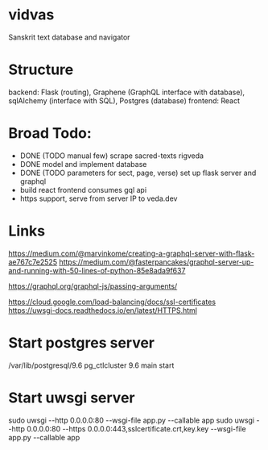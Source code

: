 # vidvas
Sanskrit text database and navigator

# Structure
backend: Flask (routing), Graphene (GraphQL interface with database), sqlAlchemy (interface with SQL), Postgres (database) 
frontend: React

# Broad Todo:
- DONE (TODO manual few) scrape sacred-texts rigveda
- DONE model and implement database
- DONE (TODO parameters for sect, page, verse) set up flask server and graphql
- build react frontend consumes gql api
- https support, serve from server IP to veda.dev

# Links
https://medium.com/@marvinkome/creating-a-graphql-server-with-flask-ae767c7e2525
https://medium.com/@fasterpancakes/graphql-server-up-and-running-with-50-lines-of-python-85e8ada9f637

https://graphql.org/graphql-js/passing-arguments/

https://cloud.google.com/load-balancing/docs/ssl-certificates
https://uwsgi-docs.readthedocs.io/en/latest/HTTPS.html


# Start postgres server
/var/lib/postgresql/9.6
pg_ctlcluster 9.6 main start

# Start uwsgi server
sudo uwsgi --http 0.0.0.0:80 --wsgi-file app.py --callable app 
sudo uwsgi --http 0.0.0.0:80 --https 0.0.0.0:443,sslcertificate.crt,key.key --wsgi-file app.py --callable app 